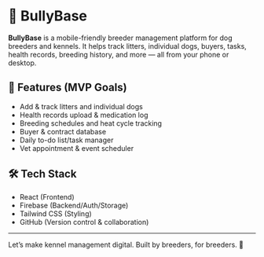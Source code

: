 # 🐾 BullyBase

**BullyBase** is a mobile-friendly breeder management platform for dog breeders and kennels. It helps track litters, individual dogs, buyers, tasks, health records, breeding history, and more — all from your phone or desktop.

## 📲 Features (MVP Goals)
- Add & track litters and individual dogs
- Health records upload & medication log
- Breeding schedules and heat cycle tracking
- Buyer & contract database
- Daily to-do list/task manager
- Vet appointment & event scheduler

## 🛠️ Tech Stack
- React (Frontend)
- Firebase (Backend/Auth/Storage)
- Tailwind CSS (Styling)
- GitHub (Version control & collaboration)

---

Let’s make kennel management digital. Built by breeders, for breeders. 🐶
